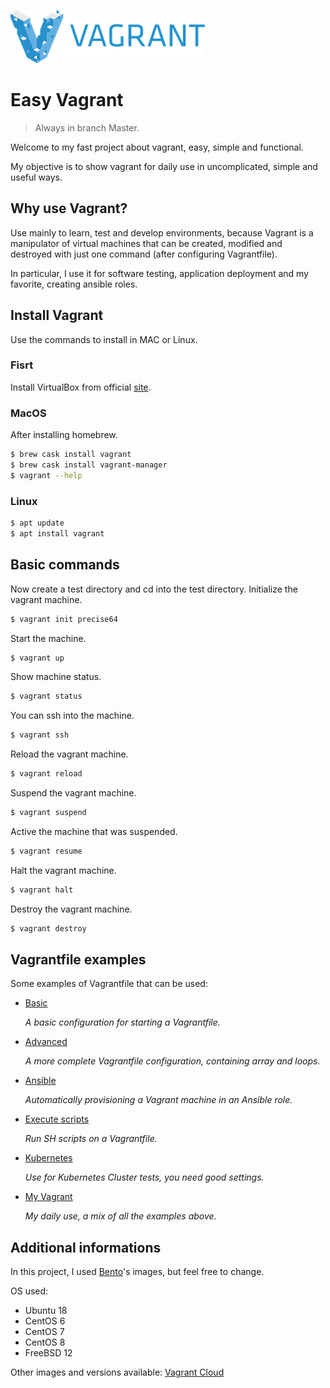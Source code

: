 ![Logo of the project](https://raw.githubusercontent.com/mrlucasfreitas/easy-vagrant/master/img/vagrant01.png)

# Easy Vagrant
> Always in branch Master.

Welcome to my fast project about vagrant, easy, simple and functional.

My objective is to show vagrant for daily use in uncomplicated, simple and useful ways.

## Why use Vagrant?
Use mainly to learn, test and develop environments, because Vagrant is a manipulator of virtual machines that can be created, modified and destroyed with just one command (after configuring Vagrantfile).

In particular, I use it for software testing, application deployment and my favorite, creating ansible roles.

## Install Vagrant
Use the commands to install in MAC or Linux.

### Fisrt
Install VirtualBox from official [site](https://www.virtualbox.org).

### MacOS
After installing homebrew.
```sh
$ brew cask install vagrant
$ brew cask install vagrant-manager
$ vagrant --help
```

### Linux
```sh
$ apt update
$ apt install vagrant
```

## Basic commands
Now create a test directory and cd into the test directory.
Initialize the vagrant machine.
```sh
$ vagrant init precise64
```

Start the machine.
```sh
$ vagrant up
```

Show machine status.
```sh
$ vagrant status
```

You can ssh into the machine.
```sh
$ vagrant ssh
```

Reload the vagrant machine.
```sh
$ vagrant reload
```

Suspend the vagrant machine.
```sh
$ vagrant suspend
```

Active the machine that was suspended.
```sh
$ vagrant resume
```

Halt the vagrant machine.
```sh
$ vagrant halt
```

Destroy the vagrant machine.
```sh
$ vagrant destroy
```

## Vagrantfile examples
Some examples of Vagrantfile that can be used:

- [Basic](https://github.com/mrlucasfreitas/easy-vagrant/tree/master/samples/basic)

  _A basic configuration for starting a Vagrantfile._

- [Advanced]()

  _A more complete Vagrantfile configuration, containing array and loops._

- [Ansible](https://github.com/mrlucasfreitas/easy-vagrant/tree/master/samples/ansible-provision)

  _Automatically provisioning a Vagrant machine in an Ansible role._

- [Execute scripts](https://github.com/mrlucasfreitas/easy-vagrant/tree/master/samples/execute-script)

  _Run SH scripts on a Vagrantfile._

- [Kubernetes]()

  _Use for Kubernetes Cluster tests, you need good settings._

- [My Vagrant](https://github.com/mrlucasfreitas/easy-vagrant/tree/master/samples/my-vagrant)

  _My daily use, a mix of all the examples above._
  
## Additional informations

In this project, I used [Bento](https://app.vagrantup.com/bento)'s images, but feel free to change.

OS used:
- Ubuntu 18
- CentOS 6
- CentOS 7
- CentOS 8
- FreeBSD 12

Other images and versions available: [Vagrant Cloud](https://app.vagrantup.com/boxes/search)
